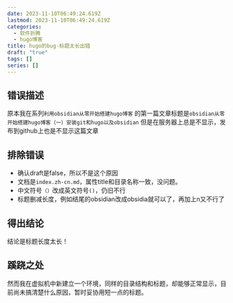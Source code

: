 ```yaml
---
date: 2023-11-10T06:49:24.619Z
lastmod: 2023-11-10T06:49:24.619Z
categories:
  - 软件折腾
  - hugo博客
title: hugo的bug-标题太长出错
draft: "true"
tags: []
series: []
---
```

## 错误描述
原本我在系列`利用obsidian从零开始搭建hugo博客` 的第一篇文章标题是`obsidian从零开始搭建hugo博客（一）安装git和hugo以及obsidian` 但是在服务器上总是不显示，发布到github上也是不显示这篇文章
## 排除错误
- 确认draft是false，所以不是这个原因
- 文档是`index.zh-cn.md`，属性title和目录名称一致，没问题。
- 中文符号`（）`改成英文符号`()`，仍旧不行
- 标题删减长度，例如结尾的obsidian改成obsidia就可以了，再加上n又不行了

## 得出结论
结论是标题长度太长！


## 蹊跷之处
然而我在虚拟机中新建立一个环境，同样的目录结构和标题，却能够正常显示，目前尚未搞清楚什么原因，暂时妥协用短一点的标题。